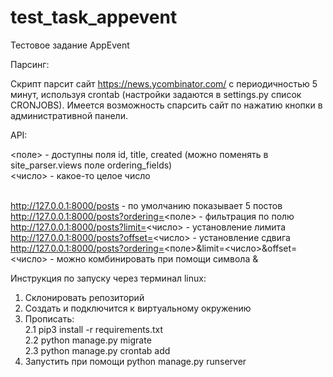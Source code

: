 # test_task_appevent
Тестовое задание AppEvent

Парсинг:

Скрипт парсит сайт https://news.ycombinator.com/ с периодичностью 5 минут, используя crontab (настройки задаются в settings.py список CRONJOBS).
Имеется возможность спарсить сайт по нажатию кнопки в административной панели.

API:

<поле> - доступны поля id, title, created (можно поменять в site_parser.views поле ordering_fields)
<br><число> - какое-то целое число

<br>http://127.0.0.1:8000/posts - по умолчанию показывает 5 постов
<br>http://127.0.0.1:8000/posts?ordering=<поле> - фильтрация по полю
<br>http://127.0.0.1:8000/posts?limit=<число> - установление лимита
<br>http://127.0.0.1:8000/posts?offset=<число> - установление сдвига
<br>http://127.0.0.1:8000/posts?ordering=<поле>&limit=<число>&offset=<число> - можно комбинировать при помощи символа &

Инструкция по запуску через терминал linux:

1. Склонировать репозиторий
2. Создать и подключится к виртуальному окружению
2. Прописать:
    <br>2.1 pip3 install -r requirements.txt
    <br>2.2 python manage.py migrate
    <br>2.3 python manage.py crontab add
3. Запустить при помощи python manage.py runserver

